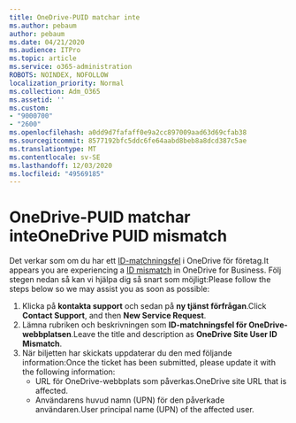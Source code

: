 ```yaml
---
title: OneDrive-PUID matchar inte
ms.author: pebaum
author: pebaum
ms.date: 04/21/2020
ms.audience: ITPro
ms.topic: article
ms.service: o365-administration
ROBOTS: NOINDEX, NOFOLLOW
localization_priority: Normal
ms.collection: Adm_O365
ms.assetid: ''
ms.custom:
- "9000700"
- "2600"
ms.openlocfilehash: a0dd9d7fafaff0e9a2cc897009aad63d69cfab38
ms.sourcegitcommit: 8577192bfc5ddc6fe64aabd8beb8a8dcd387c5ae
ms.translationtype: MT
ms.contentlocale: sv-SE
ms.lasthandoff: 12/03/2020
ms.locfileid: "49569185"
---
```

# <a name="onedrive-puid-mismatch"></a><span data-ttu-id="6c76c-102">OneDrive-PUID matchar inte</span><span class="sxs-lookup"><span data-stu-id="6c76c-102">OneDrive PUID mismatch</span></span>

<span data-ttu-id="6c76c-103">Det verkar som om du har ett [ID-matchningsfel](https://docs.microsoft.com/sharepoint/troubleshoot/administration/access-denied-or-need-permission-error-sharepoint-online-or-onedrive-for-business#when-accessing-a-onedrive-site) i OneDrive för företag.</span><span class="sxs-lookup"><span data-stu-id="6c76c-103">It appears you are experiencing a [ID mismatch](https://docs.microsoft.com/sharepoint/troubleshoot/administration/access-denied-or-need-permission-error-sharepoint-online-or-onedrive-for-business#when-accessing-a-onedrive-site) in OneDrive for Business.</span></span> <span data-ttu-id="6c76c-104">Följ stegen nedan så kan vi hjälpa dig så snart som möjligt:</span><span class="sxs-lookup"><span data-stu-id="6c76c-104">Please follow the steps below so we may assist you as soon as possible:</span></span>

1. <span data-ttu-id="6c76c-105">Klicka på  **kontakta support** och sedan på  **ny tjänst förfrågan**.</span><span class="sxs-lookup"><span data-stu-id="6c76c-105">Click  **Contact Support**, and then  **New Service Request**.</span></span>
2. <span data-ttu-id="6c76c-106">Lämna rubriken och beskrivningen som  **ID-matchningsfel för OneDrive-webbplatsen**.</span><span class="sxs-lookup"><span data-stu-id="6c76c-106">Leave the title and description as  **OneDrive Site User ID Mismatch**.</span></span>
3. <span data-ttu-id="6c76c-107">När biljetten har skickats uppdaterar du den med följande information:</span><span class="sxs-lookup"><span data-stu-id="6c76c-107">Once the ticket has been submitted, please update it with the following information:</span></span>
    - <span data-ttu-id="6c76c-108">URL för OneDrive-webbplats som påverkas.</span><span class="sxs-lookup"><span data-stu-id="6c76c-108">OneDrive site URL that is affected.</span></span>
    - <span data-ttu-id="6c76c-109">Användarens huvud namn (UPN) för den påverkade användaren.</span><span class="sxs-lookup"><span data-stu-id="6c76c-109">User principal name (UPN) of the affected user.</span></span>
